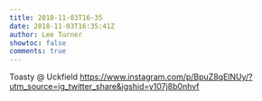 ```yaml
---
title: 2018-11-03T16-35
date: 2018-11-03T16:35:41Z
author: Lee Turner
showtoc: false
comments: true
---
```


Toasty @ Uckfield https://www.instagram.com/p/BpuZ8qElNUy/?utm_source=ig_twitter_share&igshid=y107j8b0nhvf


